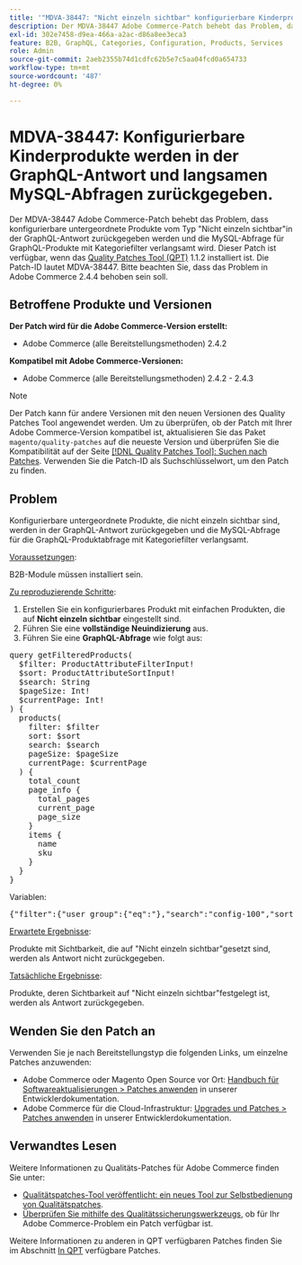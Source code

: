 ```yaml
---
title: '"MDVA-38447: "Nicht einzeln sichtbar" konfigurierbare Kinderprodukte werden in der GraphQL-Antwort und langsamen MySQL-Abfrage zurückgegeben."'
description: Der MDVA-38447 Adobe Commerce-Patch behebt das Problem, dass konfigurierbare untergeordnete Produkte vom Typ "Nicht einzeln sichtbar"in der GraphQL-Antwort zurückgegeben werden und die MySQL-Abfrage für GraphQL-Produkte mit Kategoriefilter verlangsamt wird. Dieser Patch ist verfügbar, wenn das [Quality Patches Tool (QPT)](/help/announcements/adobe-commerce-announcements/magento-quality-patches-released-new-tool-to-self-serve-quality-patches.md) 1.1.2 installiert ist. Die Patch-ID lautet MDVA-38447. Bitte beachten Sie, dass das Problem in Adobe Commerce 2.4.4 behoben sein soll.
exl-id: 302e7458-d9ea-466a-a2ac-d86a8ee3eca3
feature: B2B, GraphQL, Categories, Configuration, Products, Services
role: Admin
source-git-commit: 2aeb2355b74d1cdfc62b5e7c5aa04fcd0a654733
workflow-type: tm+mt
source-wordcount: '487'
ht-degree: 0%

---
```


# MDVA-38447: Konfigurierbare Kinderprodukte werden in der GraphQL-Antwort und langsamen MySQL-Abfragen zurückgegeben.

Der MDVA-38447 Adobe Commerce-Patch behebt das Problem, dass konfigurierbare untergeordnete Produkte vom Typ &quot;Nicht einzeln sichtbar&quot;in der GraphQL-Antwort zurückgegeben werden und die MySQL-Abfrage für GraphQL-Produkte mit Kategoriefilter verlangsamt wird. Dieser Patch ist verfügbar, wenn das [Quality Patches Tool (QPT)](/help/announcements/adobe-commerce-announcements/magento-quality-patches-released-new-tool-to-self-serve-quality-patches.md) 1.1.2 installiert ist. Die Patch-ID lautet MDVA-38447. Bitte beachten Sie, dass das Problem in Adobe Commerce 2.4.4 behoben sein soll.

## Betroffene Produkte und Versionen

**Der Patch wird für die Adobe Commerce-Version erstellt:**

* Adobe Commerce (alle Bereitstellungsmethoden) 2.4.2

**Kompatibel mit Adobe Commerce-Versionen:**

* Adobe Commerce (alle Bereitstellungsmethoden) 2.4.2 - 2.4.3

>[!NOTE]
>
>Der Patch kann für andere Versionen mit den neuen Versionen des Quality Patches Tool angewendet werden. Um zu überprüfen, ob der Patch mit Ihrer Adobe Commerce-Version kompatibel ist, aktualisieren Sie das Paket `magento/quality-patches` auf die neueste Version und überprüfen Sie die Kompatibilität auf der Seite [[!DNL Quality Patches Tool]: Suchen nach Patches](https://experienceleague.adobe.com/tools/commerce-quality-patches/index.html). Verwenden Sie die Patch-ID als Suchschlüsselwort, um den Patch zu finden.

## Problem

Konfigurierbare untergeordnete Produkte, die nicht einzeln sichtbar sind, werden in der GraphQL-Antwort zurückgegeben und die MySQL-Abfrage für die GraphQL-Produktabfrage mit Kategoriefilter verlangsamt.

<u>Voraussetzungen</u>:

B2B-Module müssen installiert sein.

<u>Zu reproduzierende Schritte</u>:

1. Erstellen Sie ein konfigurierbares Produkt mit einfachen Produkten, die auf **Nicht einzeln sichtbar** eingestellt sind.
1. Führen Sie eine **vollständige Neuindizierung** aus.
1. Führen Sie eine **GraphQL-Abfrage** wie folgt aus:

<pre>query getFilteredProducts(
  $filter: ProductAttributeFilterInput!
  $sort: ProductAttributeSortInput!
  $search: String
  $pageSize: Int!
  $currentPage: Int!
) {
  products(
    filter: $filter
    sort: $sort
    search: $search
    pageSize: $pageSize
    currentPage: $currentPage
  ) {
    total_count
    page_info {
      total_pages
      current_page
      page_size
    }
    items {
      name
      sku
    }
  }
}</pre>

Variablen:

<pre>{"filter":{"user_group":{"eq":"},"search":"config-100","sort":{},"pageSize":200,"currentPage":1}
</pre>

<u>Erwartete Ergebnisse</u>:

Produkte mit Sichtbarkeit, die auf &quot;Nicht einzeln sichtbar&quot;gesetzt sind, werden als Antwort nicht zurückgegeben.

<u>Tatsächliche Ergebnisse</u>:

Produkte, deren Sichtbarkeit auf &quot;Nicht einzeln sichtbar&quot;festgelegt ist, werden als Antwort zurückgegeben.

## Wenden Sie den Patch an

Verwenden Sie je nach Bereitstellungstyp die folgenden Links, um einzelne Patches anzuwenden:

* Adobe Commerce oder Magento Open Source vor Ort: [Handbuch für Softwareaktualisierungen > Patches anwenden](https://experienceleague.adobe.com/en/docs/commerce-operations/tools/quality-patches-tool/usage) in unserer Entwicklerdokumentation.
* Adobe Commerce für die Cloud-Infrastruktur: [Upgrades und Patches > Patches anwenden](https://experienceleague.adobe.com/en/docs/commerce-cloud-service/user-guide/develop/upgrade/apply-patches) in unserer Entwicklerdokumentation.

## Verwandtes Lesen

Weitere Informationen zu Qualitäts-Patches für Adobe Commerce finden Sie unter:

* [Qualitätspatches-Tool veröffentlicht: ein neues Tool zur Selbstbedienung von Qualitätspatches](/help/announcements/adobe-commerce-announcements/magento-quality-patches-released-new-tool-to-self-serve-quality-patches.md).
* [Überprüfen Sie mithilfe des Qualitätssicherungswerkzeugs](/help/support-tools/patches-available-in-qpt-tool/check-patch-for-magento-issue-with-magento-quality-patches.md), ob für Ihr Adobe Commerce-Problem ein Patch verfügbar ist.

Weitere Informationen zu anderen in QPT verfügbaren Patches finden Sie im Abschnitt [In QPT](https://support.magento.com/hc/en-us/sections/360010506631-Patches-available-in-QPT-tool-) verfügbare Patches.

